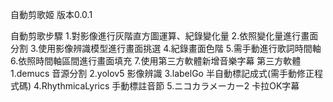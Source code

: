 自動剪歌姬 版本0.0.1

自動剪歌步驟
    1.對影像進行灰階直方圖運算、紀錄變化量
    2.依照變化量進行畫面分割
    3.使用影像辨識模型進行畫面挑選
    4.紀錄畫面色階
    5.需手動進行歌詞時間軸
    6.依照時間軸區間進行畫面填充
    7.使用第三方軟體新增音樂字幕
第三方軟體
    1.demucs 音源分割
    2.yolov5 影像辨識
    3.labelGo 半自動標記成式(需手動修正程式碼)
    4.RhythmicaLyrics 手動標註音節
    5.ニコカラメーカー2 卡拉OK字幕 